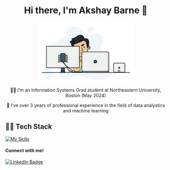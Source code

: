 <h1 align="center">
Hi there, I'm Akshay Barne 👋 
</h1>


<div id="header" align="center">
  <img src="https://raw.githubusercontent.com/rajpratyush/rajpratyush/master/me_1.gif" width=300>

👩‍🎓 I’m an Information Systems Grad student at Northeastern University, Boston (May 2024)

💼 I’ve over 3 years of professional experience in the field of data analystics and machine learning
</div>

## 👩‍💻 Tech Stack

[![My Skills](https://skillicons.dev/icons?i=py,mysql,tensorflow,pytorch,mongodb,aws,gcp,azure,kafka,git,docker,postman)]()


#### Connect with me!
<div id="badges">
  <a href="https://www.linkedin.com/in/akshaybarne/">
    <img src="https://img.shields.io/badge/LinkedIn-blue?style=for-the-badge&logo=linkedin&logoColor=white" alt="LinkedIn Badge"/>
  </a>
</div>
